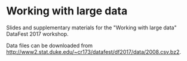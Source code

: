 # Working with large data

Slides and supplementary materials for the "Working with large data" DataFest 2017 workshop.

Data files can be downloaded from http://www2.stat.duke.edu/~cr173/datafest/df2017/data/2008.csv.bz2.
